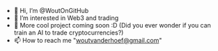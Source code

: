 - 👋 Hi, I’m @WoutOnGitHub
- 👀 I’m interested in Web3 and trading
- 🌱 More cool project coming soon :D (Did you ever wonder if you can train an AI to trade cryptocurrencies?)
- 📫 How to reach me "woutvanderhoef@gmail.com"

<!---
WoutOnGitHub/WoutOnGitHub is a ✨ special ✨ repository because its `README.md` (this file) appears on your GitHub profile.
You can click the Preview link to take a look at your changes.
--->
